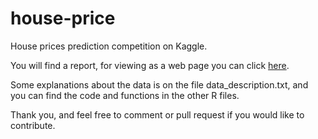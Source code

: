 # house-price
House prices prediction competition on Kaggle.

You will find a report, for viewing as a web page you can click [here](http://htmlpreview.github.io/?https://github.com/yobid/house-price/blob/gh-pages/LICENSE/report.html).

Some explanations about the data is on the file data_description.txt, and you can find the code and functions in the other R files. 

Thank you, and feel free to comment or pull request if you would like to contribute. 
